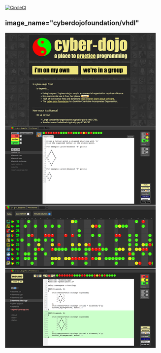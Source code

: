 [![CircleCI](https://circleci.com/gh/cyber-dojo-languages/vhdl.svg?style=svg)](https://circleci.com/gh/cyber-dojo-languages/vhdl)

## image_name="cyberdojofoundation/vhdl"

![cyber-dojo.org home page](https://github.com/cyber-dojo/cyber-dojo/blob/master/shared/home_page_snapshot.png)
